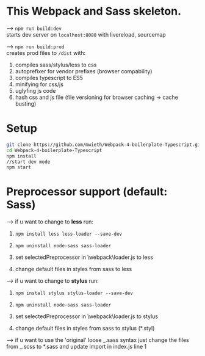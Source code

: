 # This Webpack and Sass skeleton.

--> <code>npm run build:dev</code><br>
starts dev server on <code>localhost:8080</code> with livereload, sourcemap

--> <code>npm run build:prod</code><br>
creates prod files to <code>/dist</code> with:

1. compiles sass/stylus/less to css <br>
2. autoprefixer for vendor prefixes (browser compability)<br>
3. compiles typescript to ES5 <br>
4. minifying for css/js <br>
5. uglyfing js code <br>
6. hash css and js file (file versioning for browser caching -> cache busting)<br>

# Setup

```sh
git clone https://github.com/mwieth/Webpack-4-boilerplate-Typescript.git
cd Webpack-4-boilerplate-Typescript
npm install
//start dev mode
npm start
```

# Preprocessor support (default: Sass)

--> if u want to change to <strong>less</strong> run:

1. <code>npm install less less-loader --save-dev</code>
2. <code>npm uninstall node-sass sass-loader</code>

3. set selectedPreprocessor in \webpack\loader.js to less

4. change default files in styles from sass to less

--> if u want to change to <strong>stylus</strong> run:

1. <code>npm install stylus stylus-loader --save-dev</code>
2. <code>npm uninstall node-sass sass-loader</code>

3. set selectedPreprocessor in \webpack\loader.js to stylus

4. change default files in styles from sass to stylus (\*.styl)

--> if u want to use the 'original' loose _.sass syntax just change the files from _.scss to \*.sass and update import in index.js line 1
